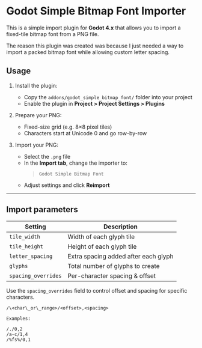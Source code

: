 # Godot Simple Bitmap Font Importer

This is a simple import plugin for **Godot 4.x** that allows you to import a fixed-tile bitmap font from a PNG file.

The reason this plugin was created was because I just needed a way to import a packed bitmap font while allowing custom letter spacing.

## Usage

1. Install the plugin:
   - Copy the `addons/godot_simple_bitmap_font/` folder into your project
   - Enable the plugin in **Project > Project Settings > Plugins**

2. Prepare your PNG:
   - Fixed-size grid (e.g. 8×8 pixel tiles)
   - Characters start at Unicode 0 and go row-by-row

3. Import your PNG:
   - Select the `.png` file
   - In the **Import tab**, change the importer to:
     > `Godot Simple Bitmap Font`
   - Adjust settings and click **Reimport**

---

## Import parameters

| Setting             | Description                          |
|---------------------|--------------------------------------|
| `tile_width`        | Width of each glyph tile             |
| `tile_height`       | Height of each glyph tile            |
| `letter_spacing`    | Extra spacing added after each glyph |
| `glyphs`            | Total number of glyphs to create     |
| `spacing_overrides` | Per-character spacing & offset       |

Use the `spacing_overrides` field to control offset and spacing for specific characters.

```
/\<char\_or\_range>/<offset>,<spacing>

Examples:

/./0,2
/a-c/1,4
/%fs%/0,1
```
